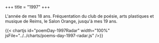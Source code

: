 +++
title = "1997"
+++

L'année de mes 18 ans. Fréquentation du club de poésie, arts plastiques et musique de Reims, le Salon Orange, jusqu'à mes 19 ans.

{{< chartjs id="poemDay-1997Radar" width="100%" jsFile="../../charts/poems-day-1997-radar.js" />}}